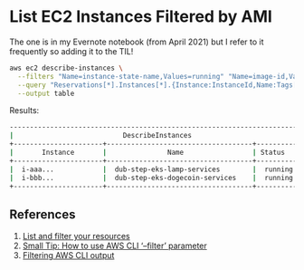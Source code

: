 # List EC2 Instances Filtered by AMI

The one is in my Evernote notebook (from April 2021) but I refer to it frequently so adding it to the TIL!

```bash
aws ec2 describe-instances \
  --filters "Name=instance-state-name,Values=running" "Name=image-id,Values=ami-0cab5d75f06b7601a" \
  --query "Reservations[*].Instances[*].{Instance:InstanceId,Name:Tags[?Key=='Name']|[0].Value,Status:State.Name}" \
  --output table
```

Results:

```bash
------------------------------------------------------------------------
|                           DescribeInstances                          |
+----------------------+------------------------------------+----------+
|       Instance       |               Name                 | Status   |
+----------------------+------------------------------------+----------+
|  i-aaa...            |  dub-step-eks-lamp-services        |  running |
|  i-bbb...            |  dub-step-eks-dogecoin-services    |  running |
+----------------------+------------------------------------+----------+
```

## References

1. [List and filter your resources](https://docs.aws.amazon.com/AWSEC2/latest/UserGuide/Using_Filtering.html)
1. [Small Tip: How to use AWS CLI ‘–filter’ parameter](http://blog.xi-group.com/2015/01/small-tip-how-to-use-aws-cli-filter-parameter/)
1. [Filtering AWS CLI output](https://docs.aws.amazon.com/cli/latest/userguide/cli-usage-filter.html)
